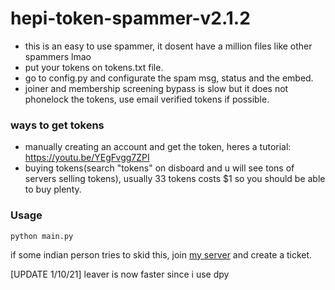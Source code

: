 # hepi-token-spammer-v2.1.2
- this is an easy to use spammer, it dosent have a million files like other spammers lmao
- put your tokens on tokens.txt file.
- go to config.py and configurate the spam msg, status and the embed.
- joiner and membership screening bypass is slow but it does not phonelock the tokens, use email verified tokens if possible.

### ways to get tokens
- manually creating an account and get the token, heres a tutorial: https://youtu.be/YEgFvgg7ZPI
- buying tokens(search "tokens" on disboard and u will see tons of servers selling tokens), usually 33 tokens costs $1 so you should be able to buy plenty.

### Usage
```shell
python main.py
```
if some indian person tries to skid this, join [my server](https://discord.gg/BffEDZZ5) and create a ticket.

[UPDATE 1/10/21]
leaver is now faster since i use dpy
